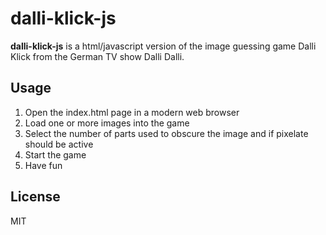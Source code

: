 dalli-klick-js
==============
**dalli-klick-js** is a html/javascript version of the image guessing game Dalli Klick from the German TV show Dalli Dalli.

Usage
-----
1. Open the index.html page in a modern web browser
2. Load one or more images into the game
3. Select the number of parts used to obscure the image and if pixelate should be active
4. Start the game
5. Have fun


License
-------
MIT